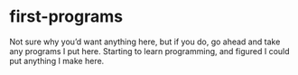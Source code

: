 # first-programs
Not sure why you’d want anything here, but if you do, go ahead and take any programs I put here.
Starting to learn programming, and figured I could put anything I make here.
